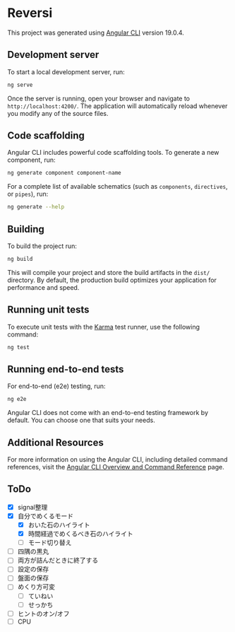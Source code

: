 # Reversi

This project was generated using [Angular CLI](https://github.com/angular/angular-cli) version 19.0.4.

## Development server

To start a local development server, run:

```bash
ng serve
```

Once the server is running, open your browser and navigate to `http://localhost:4200/`. The application will automatically reload whenever you modify any of the source files.

## Code scaffolding

Angular CLI includes powerful code scaffolding tools. To generate a new component, run:

```bash
ng generate component component-name
```

For a complete list of available schematics (such as `components`, `directives`, or `pipes`), run:

```bash
ng generate --help
```

## Building

To build the project run:

```bash
ng build
```

This will compile your project and store the build artifacts in the `dist/` directory. By default, the production build optimizes your application for performance and speed.

## Running unit tests

To execute unit tests with the [Karma](https://karma-runner.github.io) test runner, use the following command:

```bash
ng test
```

## Running end-to-end tests

For end-to-end (e2e) testing, run:

```bash
ng e2e
```

Angular CLI does not come with an end-to-end testing framework by default. You can choose one that suits your needs.

## Additional Resources

For more information on using the Angular CLI, including detailed command references, visit the [Angular CLI Overview and Command Reference](https://angular.dev/tools/cli) page.

## ToDo

* [x] signal整理
* [x] 自分でめくるモード
  * [x] おいた石のハイライト
  * [x] 時間経過でめくるべき石のハイライト
  * [ ] モード切り替え
* [ ] 四隅の黒丸
* [ ] 両方が詰んだときに終了する
* [ ] 設定の保存
* [ ] 盤面の保存
* [ ] めくり方可変
  * [ ] ていねい
  * [ ] せっかち
* [ ] ヒントのオン/オフ
* [ ] CPU